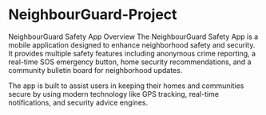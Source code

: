 # NeighbourGuard-Project
NeighbourGuard Safety App
Overview
The NeighbourGuard Safety App is a mobile application designed to enhance neighborhood safety and security. It provides multiple safety features including anonymous crime reporting, a real-time SOS emergency button, home security recommendations, and a community bulletin board for neighborhood updates.

The app is built to assist users in keeping their homes and communities secure by using modern technology like GPS tracking, real-time notifications, and security advice engines.

